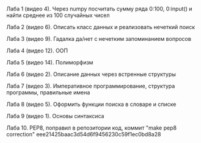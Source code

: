 Лаба 1 (видео 4). Через numpy посчитать сумму ряда 0:100, 0:input() и найти среднее из 100 случайных чисел

Лаба 2 (видео 6). Описать класс данных и реализовать нечеткий поиск

Лаба 3 (видео 9). Гадалка да/нет с нечетким запоминанием вопросов

Лаба 4 (видео 12). ООП

Лаба 5 (видео 14). Полиморфизм

Лаба 6 (видео 2). Описание данных через встренные структуры

Лаба 7 (видео 3). Императивное программирование, структура программы, правильные имена

Лаба 8 (видео 5). Оформить функции поиска в словаре и списке

Лаба 9 (видео 1). Основы синтаксиса

Лаба 10. PEP8, поправил в репозитории код, коммит "make pep8 correction" eee21425baac3d54d6f9456230c59f1ec0bd8a28